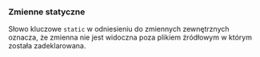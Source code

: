 ### Zmienne statyczne

Słowo kluczowe `static` w odniesieniu do zmiennych zewnętrznych oznacza, że zmienna nie jest widoczna poza plikiem źródłowym w którym została zadeklarowana.